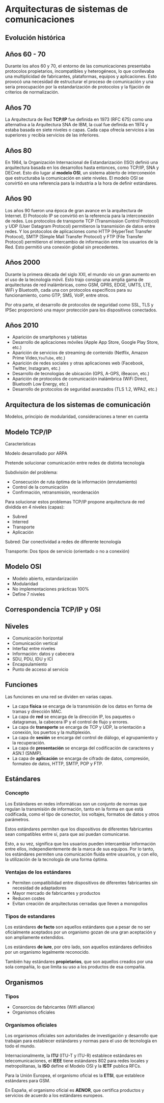 # Arquitecturas de sistemas de comunicaciones

## Evolución histórica

## Años 60 - 70

Durante los años 60 y 70, el entorno de las comunicaciones presentaba protocolos propietarios, incompatibles y heterogéneos, lo que conllevaba una multiplicidad de fabricantes, plataformas, equipos y aplicaciones. Esto provocó una necesidad de estructurar el proceso de comunicación y una seria preocupación por la estandarización de protocolos y la fijación de criterios de normalización.

## Años 70

La Arquitectura de Red **TCP/IP** fue definida en 1973 (RFC 675) como una alternativa a la Arquitectura SNA de IBM, la cual fue definida en 1974 y estaba basada en siete niveles o capas. Cada capa ofrecía servicios a las superiores y recibía servicios de las inferiores.

## Años 80

En 1984, la Organización Internacional de Estandarización (ISO) definió una arquitectura basada en los desarrollos hasta entonces, como TCP/IP, SNA y DECnet. Esto dio lugar al **modelo OSI**, un sistema abierto de interconexión que estructuraba la comunicación en siete niveles. El modelo OSI se convirtió en una referencia para la industria a la hora de definir estándares.

## Años 90

Los años 90 fueron una época de gran avance en la arquitectura de Internet. El Protocolo IP se convirtió en la referencia para la interconexión de redes. Los protocolos de transporte TCP (Transmission Control Protocol) y UDP (User Datagram Protocol) permitieron la transmisión de datos entre redes. Y los protocolos de aplicaciones como HTTP (HyperText Transfer Protocol), SMTP (Simple Mail Transfer Protocol) y FTP (File Transfer Protocol) permitieron el intercambio de información entre los usuarios de la Red. Esto permitió una conexión global sin precedentes.

## Años 2000

Durante la primera década del siglo XXI, el mundo vio un gran aumento en el uso de la tecnología móvil. Esto trajo consigo una amplia gama de arquitecturas de red inalámbricas, como GSM, GPRS, EDGE, UMTS, LTE, WiFi y Bluetooth, cada una con protocolos específicos para su funcionamiento, como GTP, SMS, VoIP, entre otros.

Por otra parte, el desarrollo de protocolos de seguridad como SSL, TLS y IPSec proporcionó una mayor protección para los dispositivos conectados.

## Años 2010

- Aparición de smartphones y tabletas
- Desarrollo de aplicaciones móviles (Apple App Store, Google Play Store, etc.)
- Aparición de servicios de streaming de contenido (Netflix, Amazon Prime Video,``YouTube``, etc.)
- Aparición de redes sociales y otras aplicaciones web (Facebook, Twitter, Instagram, etc.)
- Desarrollo de tecnologías de ubicación (GPS, A-GPS, iBeacon, etc.)
- Aparición de protocolos de comunicación inalámbrica (WiFi Direct, Bluetooth Low Energy, etc.)
- Desarrollo de protocolos de seguridad avanzados (TLS 1.2, WPA2, etc.)

## Arquitectura de los sistemas de comunicación

Modelos, principio de modularidad, consideraciones a tener en cuenta

## Modelo TCP/IP

Características

Modelo desarrollado por ARPA

Pretende solucionar comunicación entre redes de distinta tecnología

Subdivisión del problema:

- Consecución de ruta óptima de la información (enrutamiento)
- Control de la comunicación
- Confirmación, retransmisión, reordenación

Para solucionar estos problemas TCP/IP propone arquitectura de red dividida en 4 niveles (capas):

- Subred
- Interred
- Transporte
- Aplicación

Subred: Dar conectividad a redes de diferente tecnología

Transporte: Dos tipos de servicio (orientado o no a conexión)

## Modelo OSI

- Modelo abierto, estandarización
- Modularidad
- No implementaciones prácticas 100%
- Define 7 niveles

## Correspondencia TCP/IP y OSI

## Niveles

- Comunicación horizontal
- Comunicación vertical
- Interfaz entre niveles
- Información: datos y cabecera
- SDU, PDU, IDU y ICI
- Encapsulamiento
- Punto de acceso al servicio

## Funciones

Las funciones en una red se dividen en varias capas.

- La capa **física** se encarga de la transmisión de los datos en forma de tramas y dirección MAC.
- La capa de **red** se encarga de la dirección IP, los paquetes o datagramas, la cabecera IP y el control de flujo y errores.
- La capa de **transporte** se encarga de TCP y UDP, la orientación a conexión, los puertos y la multiplexión.
- La capa de **sesión** se encarga del control de diálogo, el agrupamiento y la recuperación.
- La capa de **presentación** se encarga del codificación de caracteres y ASN.1 (SNMP).
- La capa de **aplicación** se encarga de cifrado de datos, compresión, formateo de datos, HTTP, SMTP, POP y FTP.

## Estándares

### Concepto

Los Estándares en redes informáticas son un conjunto de normas que regulan la transmisión de información, tanto en la forma en que está codificada, como el tipo de conector, los voltajes, formatos de datos y otros parámetros.

Estos estándares permiten que los dispositivos de diferentes fabricantes sean compatibles entre sí, para que así puedan comunicarse.

Esto, a su vez, significa que los usuarios pueden intercambiar información entre ellos, independientemente de la marca de sus equipos. Por lo tanto, los estándares permiten una comunicación fluida entre usuarios, y con ello, la utilización de la tecnología de una forma óptima.

### Ventajas de los estándares

- Permiten compatibilidad entre dispositivos de diferentes fabricantes sin necesidad de adaptadores
- Mayor mercado de fabricantes y productos
- Reducen costes
- Evitan creación de arquitecturas cerradas que lleven a monopolios

### Tipos de estandares

Los estándares **de facto** son aquellos estándares que a pesar de no ser oficialmente aceptados por un organismo gozan de una gran aceptación y son ampliamente extendidos.

Los estándares **de iure**, por otro lado, son aquellos estándares definidos por un organismo legalmente reconocido.

También hay estándares **propietarios**, que son aquellos creados por una sola compañía, lo que limita su uso a los productos de esa compañía.

## Organismos

### Tipos

- Consorcios de fabricantes (Wifi alliance)
- Organismos oficiales

### Organismos oficiales

Los organismos oficiales son autoridades de investigación y desarrollo que trabajan para establecer estándares y normas para el uso de tecnología en todo el mundo.

Internacionalmente, la **ITU** (ITU-T y ITU-R) establece estándares en telecomunicaciones, el **IEEE** tiene estándares 802 para redes locales y metropolitanas, la **ISO** define el Modelo OSI y la **IETF** publica RFCs.

Para la Unión Europea, el organismo oficial es la **ETSI**, que establece estándares para GSM.

En España, el organismo oficial es **AENOR**, que certifica productos y servicios de acuerdo a los estándares europeos.
